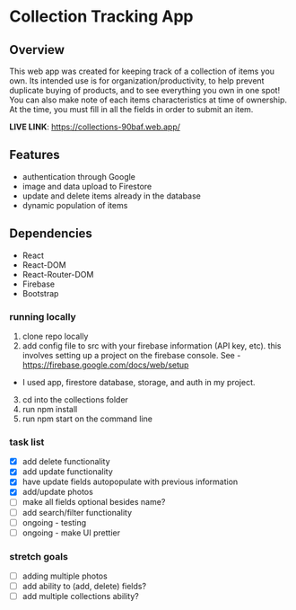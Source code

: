 # Collection Tracking App

## Overview

This web app was created for keeping track of a collection of items you own. Its intended use is for organization/productivity, to help prevent duplicate buying of products,
and to see everything you own in one spot! You can also make note of each items characteristics at time of ownership. At the time, you must fill in all the fields in order to submit an item.

**LIVE LINK**: https://collections-90baf.web.app/

## Features

- authentication through Google
- image and data upload to Firestore
- update and delete items already in the database
- dynamic population of items

## Dependencies

- React
- React-DOM
- React-Router-DOM
- Firebase
- Bootstrap

### running locally

1. clone repo locally
2. add config file to src with your firebase information (API key, etc). this involves setting up a project on the firebase console. See - https://firebase.google.com/docs/web/setup

- I used app, firestore database, storage, and auth in my project.

3. cd into the collections folder
4. run npm install
5. run npm start on the command line

### task list

- [x] add delete functionality
- [x] add update functionality
- [x] have update fields autopopulate with previous information
- [x] add/update photos
- [ ] make all fields optional besides name?
- [ ] add search/filter functionality
- [ ] ongoing - testing
- [ ] ongoing - make UI prettier

### stretch goals

- [ ] adding multiple photos
- [ ] add ability to (add, delete) fields?
- [ ] add multiple collections ability?
